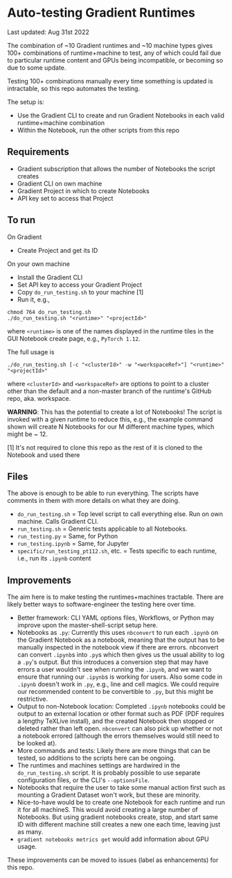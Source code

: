 # Auto-testing Gradient Runtimes

Last updated: Aug 31st 2022

The combination of ~10 Gradient runtimes and ~10 machine types gives 100+ combinations of runtime+machine to test, any of which could fail due to particular runtime content and GPUs being incompatible, or becoming so due to some update.

Testing 100+ combinations manually every time something is updated is intractable, so this repo automates the testing.

The setup is:

- Use the Gradient CLI to create and run Gradient Notebooks in each valid runtime+machine combination
- Within the Notebook, run the other scripts from this repo

## Requirements

 - Gradient subscription that allows the number of Notebooks the script creates
 - Gradient CLI on own machine
 - Gradient Project in which to create Notebooks
 - API key set to access that Project

## To run

On Gradient

- Create Project and get its ID

On your own machine

- Install the Gradient CLI
- Set API key to access your Gradient Project
- Copy `do_run_testing.sh` to your machine [1]
- Run it, e.g.,

```
chmod 764 do_run_testing.sh
./do_run_testing.sh "<runtime>" "<projectId>"
```

where `<runtime>` is one of the names displayed in the runtime tiles in the GUI Notebook create page, e.g., `PyTorch 1.12`.

The full usage is

```
./do_run_testing.sh [-c "<clusterId>" -w "<workspaceRef>"] "<runtime>" "<projectId>"
```

where `<clusterId>` and `<workspaceRef>` are options to point to a cluster other than the default and a non-master branch of the runtime's GitHub repo, aka. workspace.

**WARNING**: This has the potential to create a lot of Notebooks! The script is invoked with a given runtime to reduce this, e.g., the example command shown will create N Notebooks for our M different machine types, which might be ~ 12.

[1] It's not required to clone this repo as the rest of it is cloned to the Notebook and used there

## Files

The above is enough to be able to run everything. The scripts have comments in them with more details on what they are doing.

- `do_run_testing.sh` = Top level script to call everything else. Run on own machine. Calls Gradient CLI.
- `run_testing.sh` = Generic tests applicable to all Notebooks.
- `run_testing.py` = Same, for Python
- `run_testing.ipynb` = Same, for Jupyter
- `specific/run_testing_pt112.sh`, etc. = Tests specific to each runtime, i.e., run its `.ipynb` content

## Improvements

The aim here is to make testing the runtimes+machines tractable. There are likely better ways to software-engineer the testing here over time.

- Better framework: CLI YAML options files, Workflows, or Python may improve upon the master-shell-script setup here.
- Notebooks as `.py`: Currently this uses `nbconvert` to run each `.ipynb` on the Gradient Notebook as a notebook, meaning that the output has to be manually inspected in the notebook view if there are errors. nbconvert can convert `.ipynb`s into `.py`s which then gives us the usual ability to log a `.py`'s output. But this introduces a conversion step that may have errors a user wouldn't see when running the `.ipynb`, and we want to ensure that running our `.ipynb`s is working for users. Also some code in `.ipynb` doesn't work in `.py`, e.g., line and cell magics. We could require our recommended content to be convertible to `.py`, but this might be restrictive.
- Output to non-Notebook location: Completed `.ipynb` notebooks could be output to an external location or other format such as PDF (PDF requires a lengthy TeXLive install), and the created Notebook then stopped or deleted rather than left open. `nbconvert` can also pick up whether or not a notebook errored (although the errors themselves would still need to be looked at).
- More commands and tests: Likely there are more things that can be tested, so additions to the scripts here can be ongoing.
- The runtimes and machines settings are hardwired in the `do_run_testing.sh` script. It is probably possible to use separate configuration files, or the CLI's `--optionsFile`.
- Notebooks that require the user to take some manual action first such as mounting a Gradient Dataset won't work, but these are minority.
- Nice-to-have would be to create one Notebook for each runtime and run it for all machineS. This would avoid creating a large number of Notebooks. But using gradient notebooks create, stop, and start same ID with different machine still creates a new one each time, leaving just as many.
- `gradient notebooks metrics get` would add information about GPU usage.

These improvements can be moved to issues (label as enhancements) for this repo.
